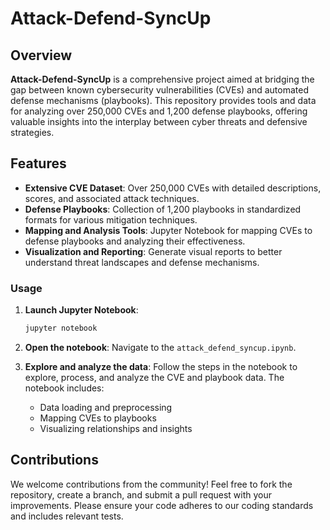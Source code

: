 # Attack-Defend-SyncUp

## Overview

**Attack-Defend-SyncUp** is a comprehensive project aimed at bridging the gap between known cybersecurity vulnerabilities (CVEs) and automated defense mechanisms (playbooks). This repository provides tools and data for analyzing over 250,000 CVEs and 1,200 defense playbooks, offering valuable insights into the interplay between cyber threats and defensive strategies.

## Features

- **Extensive CVE Dataset**: Over 250,000 CVEs with detailed descriptions, scores, and associated attack techniques.
- **Defense Playbooks**: Collection of 1,200 playbooks in standardized formats for various mitigation techniques.
- **Mapping and Analysis Tools**: Jupyter Notebook for mapping CVEs to defense playbooks and analyzing their effectiveness.
- **Visualization and Reporting**: Generate visual reports to better understand threat landscapes and defense mechanisms.

### Usage

1. **Launch Jupyter Notebook**:
    ```bash
    jupyter notebook
    ```

2. **Open the notebook**:
    Navigate to the  `attack_defend_syncup.ipynb`.

3. **Explore and analyze the data**:
    Follow the steps in the notebook to explore, process, and analyze the CVE and playbook data. The notebook includes:
    - Data loading and preprocessing
    - Mapping CVEs to playbooks
    - Visualizing relationships and insights

## Contributions

We welcome contributions from the community! Feel free to fork the repository, create a branch, and submit a pull request with your improvements. Please ensure your code adheres to our coding standards and includes relevant tests.

